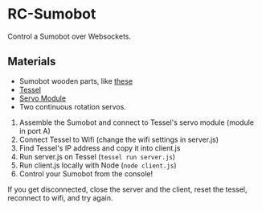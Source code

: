 RC-Sumobot
==========

Control a Sumobot over Websockets.

## Materials
* Sumobot wooden parts, like [these](http://sumobotkit.com/)
* [Tessel](//tessel.io)
* [Servo Module](tessel.io/modules#module-servo)
* Two continuous rotation servos.

1. Assemble the Sumobot and connect to Tessel's servo module (module in port A)
2. Connect Tessel to Wifi (change the wifi settings in server.js)
2. Find Tessel's IP address and copy it into client.js
3. Run server.js on Tessel (`tessel run server.js`)
4. Run client.js locally with Node (`node client.js`)
5. Control your Sumobot from the console!

If you get disconnected, close the server and the client, reset the tessel, reconnect to wifi, and try again.
